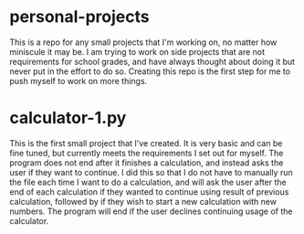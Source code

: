 # personal-projects
This is a repo for any small projects that I'm working on, no matter how miniscule it may be. I am trying to work on side projects that are not requirements for school grades,
and have always thought about doing it but never put in the effort to do so. Creating this repo is the first step for me to push myself to work on more things.

# calculator-1.py
This is the first small project that I've created. It is very basic and can be fine tuned, but currently meets the requirements I set out for myself.
The program does not end after it finishes a calculation, and instead asks the user if they want to continue. I did this so that I do not have to 
manually run the file each time I want to do a calculation, and will ask the user after the end of each calculation if they wanted to continue using result of previous calculation, followed by if they wish to start a new calculation with new numbers. The program will end if the user declines continuing usage of the calculator.
